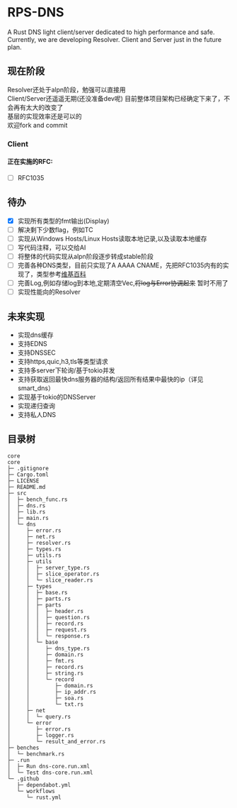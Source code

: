 # RPS-DNS
A Rust DNS light client/server dedicated to high performance and safe.  
Currently, we are developing Resolver. Client and Server just in the future plan.

## 现在阶段
Resolver还处于alpn阶段，勉强可以直接用  
Client/Server还遥遥无期(还没准备dev呢)
目前整体项目架构已经确定下来了，不会再有太大的改变了  
基层的实现效率还是可以的  
欢迎fork and commit  

### Client
#### 正在实施的RFC:
- [ ] RFC1035  

## 待办
- [x] 实现所有类型的fmt输出(Display)
- [ ] 解决剩下少数flag，例如TC  
- [ ] 实现从Windows Hosts/Linux Hosts读取本地记录,以及读取本地缓存
- [ ] 写代码注释，可以交给AI  
- [ ] 将整体的代码实现从alpn阶段逐步转成stable阶段  
- [ ] 完善各种DNS类型，目前只实现了A AAAA CNAME，先把RFC1035内有的实现了，类型参考[维基百科](https://en.wikipedia.org/wiki/List_of_DNS_record_types) 
- [ ] 完善Log,例如存储log到本地,定期清空Vec,~~将log与Error协调起来~~ 暂时不用了
- [ ] 实现性能向的Resolver  

## 未来实现
- 实现dns缓存
- 支持EDNS
- 支持DNSSEC
- 支持https,quic,h3,tls等类型请求
- 支持多server下轮询/基于tokio并发
- 支持获取返回最快dns服务器的结构/返回所有结果中最快的ip（详见smart_dns）
- 实现基于tokio的DNSServer
- 实现递归查询
- 支持私人DNS

## 目录树
```
core
core
├─ .gitignore
├─ Cargo.toml
├─ LICENSE
├─ README.md
├─ src
│  ├─ bench_func.rs
│  ├─ dns.rs
│  ├─ lib.rs
│  ├─ main.rs
│  └─ dns
│     ├─ error.rs
│     ├─ net.rs
│     ├─ resolver.rs
│     ├─ types.rs
│     ├─ utils.rs
│     ├─ utils
│     │  ├─ server_type.rs
│     │  ├─ slice_operator.rs
│     │  └─ slice_reader.rs
│     ├─ types
│     │  ├─ base.rs
│     │  ├─ parts.rs
│     │  ├─ parts
│     │  │  ├─ header.rs
│     │  │  ├─ question.rs
│     │  │  ├─ record.rs
│     │  │  ├─ request.rs
│     │  │  └─ response.rs
│     │  └─ base
│     │     ├─ dns_type.rs
│     │     ├─ domain.rs
│     │     ├─ fmt.rs
│     │     ├─ record.rs
│     │     ├─ string.rs
│     │     └─ record
│     │        ├─ domain.rs
│     │        ├─ ip_addr.rs
│     │        ├─ soa.rs
│     │        └─ txt.rs
│     ├─ net
│     │  └─ query.rs
│     └─ error
│        ├─ error.rs
│        ├─ logger.rs
│        └─ result_and_error.rs
├─ benches
│  └─ benchmark.rs
├─ .run
│  ├─ Run dns-core.run.xml
│  └─ Test dns-core.run.xml
└─ .github
   ├─ dependabot.yml
   └─ workflows
      └─ rust.yml
```